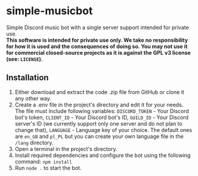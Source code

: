 # simple-musicbot
Simple Discord music bot with a single server support intended for private use.<br>
**This software is intended for private use only. We take no responsibility for how it is used and the consequences of doing so. You may not use it for commercial closed-source projects as it is against the GPL v3 license (see: `LICENSE`).**
## Installation
1. Either download and extract the code .zip file from GitHub or clone it any other way.
2. Create a .env file in the project's directory and edit it for your needs. The file must include following variables: ``DISCORD_TOKEN`` - Your Discord bot's token, ``CLIENT_ID`` - Your Discord bot's ID, ``GUILD_ID`` - Your Discord server's ID (we currently support only one server and do not plan to change that), ``LANGUAGE`` - Language key of your choice. The default ones are `en_GB` and `pl_PL` but you can create your own language file in the `/lang` directory.
3. Open a terminal in the project's directory.
4. Install required dependencies and configure the bot using the following command: ``npm install``
5. Run ``node .`` to start the bot.
